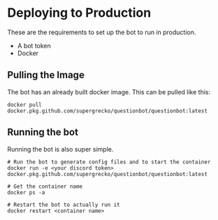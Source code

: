 # Deploying to Production

These are the requirements to set up the bot to run in production.

- A bot token
- Docker

## Pulling the Image

The bot has an already built docker image. This can be pulled like this:

```
docker pull docker.pkg.github.com/supergrecko/questionbot/questionbot:latest
```           

## Running the bot

Running the bot is also super simple.

```                 
# Run the bot to generate config files and to start the container
docker run -e <your discord token> docker.pkg.github.com/supergrecko/questionbot/questionbot:latest      
       
# Get the container name
docker ps -a            
               
# Restart the bot to actually run it
docker restart <container name>
```
